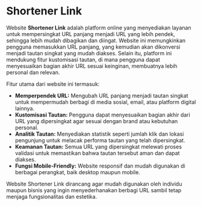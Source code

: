 # Shortener Link
Website **Shortener Link** adalah platform online yang menyediakan layanan untuk mempersingkat URL panjang menjadi URL yang lebih pendek, sehingga lebih mudah dibagikan dan diingat. Website ini memungkinkan pengguna memasukkan URL panjang, yang kemudian akan dikonversi menjadi tautan singkat yang mudah diakses. Selain itu, platform ini mendukung fitur kustomisasi tautan, di mana pengguna dapat menyesuaikan bagian akhir URL sesuai keinginan, membuatnya lebih personal dan relevan.

Fitur utama dari website ini termasuk:
- **Memperpendek URL:** Mengubah URL panjang menjadi tautan singkat untuk mempermudah berbagi di media sosial, email, atau platform digital lainnya.
- **Kustomisasi Tautan:** Pengguna dapat menyesuaikan bagian akhir dari URL yang dipersingkat agar sesuai dengan brand atau kebutuhan personal.
- **Analitik Tautan:** Menyediakan statistik seperti jumlah klik dan lokasi pengunjung untuk melacak performa tautan yang telah dipersingkat.
- **Keamanan Tautan:** Semua URL yang dipersingkat melewati proses validasi untuk memastikan bahwa tautan tersebut aman dan dapat diakses.
- **Fungsi Mobile-Friendly:** Website responsif dan mudah digunakan di berbagai perangkat, baik desktop maupun mobile.

Website Shortener Link dirancang agar mudah digunakan oleh individu maupun bisnis yang ingin menyederhanakan berbagi URL sambil tetap menjaga fungsionalitas dan estetika.
